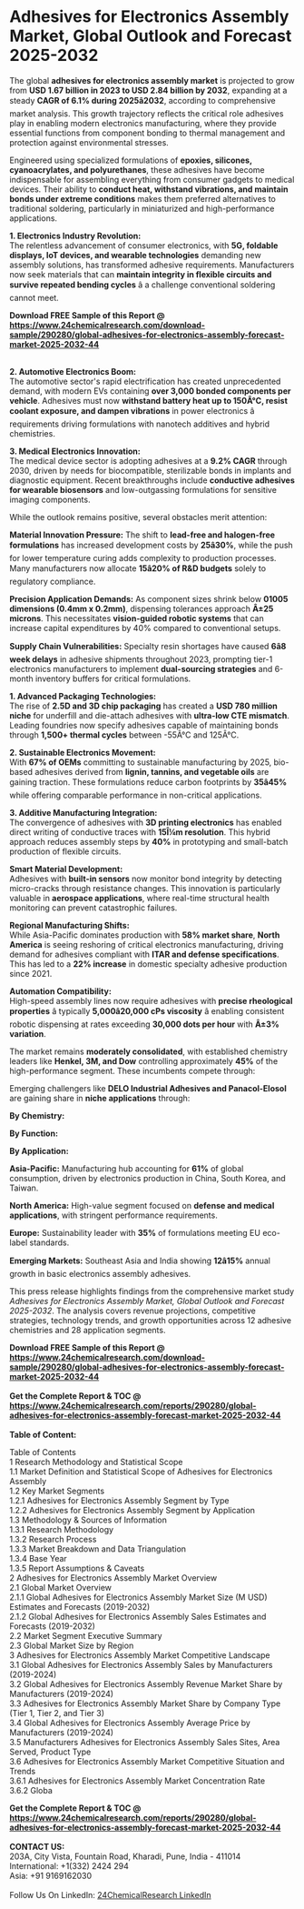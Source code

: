 <h1>Adhesives for Electronics Assembly Market, Global Outlook and Forecast 2025-2032</h1><p>The global <strong>adhesives for electronics assembly market</strong> is projected to grow from <strong>USD 1.67 billion in 2023 to USD 2.84 billion by 2032</strong>, expanding at a steady <strong>CAGR of 6.1% during 2025â2032</strong>, according to comprehensive market analysis. This growth trajectory reflects the critical role adhesives play in enabling modern electronics manufacturing, where they provide essential functions from component bonding to thermal management and protection against environmental stresses.</p><p>Engineered using specialized formulations of <strong>epoxies, silicones, cyanoacrylates, and polyurethanes</strong>, these adhesives have become indispensable for assembling everything from consumer gadgets to medical devices. Their ability to <strong>conduct heat, withstand vibrations, and maintain bonds under extreme conditions</strong> makes them preferred alternatives to traditional soldering, particularly in miniaturized and high-performance applications.</p><p><strong>1. Electronics Industry Revolution:</strong><br>
The relentless advancement of consumer electronics, with <strong>5G, foldable displays, IoT devices, and wearable technologies</strong> demanding new assembly solutions, has transformed adhesive requirements. Manufacturers now seek materials that can <strong>maintain integrity in flexible circuits and survive repeated bending cycles</strong> â a challenge conventional soldering cannot meet.</p><div><b>Download FREE Sample of this Report @ 
            <a href="https://www.24chemicalresearch.com/download-sample/290280/global-adhesives-for-electronics-assembly-forecast-market-2025-2032-44">
            https://www.24chemicalresearch.com/download-sample/290280/global-adhesives-for-electronics-assembly-forecast-market-2025-2032-44</a></b></div><br><p><strong>2. Automotive Electronics Boom:</strong><br>
The automotive sector's rapid electrification has created unprecedented demand, with modern EVs containing <strong>over 3,000 bonded components per vehicle</strong>. Adhesives must now <strong>withstand battery heat up to 150Â°C, resist coolant exposure, and dampen vibrations</strong> in power electronics â requirements driving formulations with nanotech additives and hybrid chemistries.</p><p><strong>3. Medical Electronics Innovation:</strong><br>
The medical device sector is adopting adhesives at a <strong>9.2% CAGR</strong> through 2030, driven by needs for biocompatible, sterilizable bonds in implants and diagnostic equipment. Recent breakthroughs include <strong>conductive adhesives for wearable biosensors</strong> and low-outgassing formulations for sensitive imaging components.</p><p>While the outlook remains positive, several obstacles merit attention:</p><p><strong>Material Innovation Pressure:</strong> The shift to <strong>lead-free and halogen-free formulations</strong> has increased development costs by <strong>25â30%</strong>, while the push for lower temperature curing adds complexity to production processes. Many manufacturers now allocate <strong>15â20% of R&amp;D budgets</strong> solely to regulatory compliance.</p><p><strong>Precision Application Demands:</strong> As component sizes shrink below <strong>01005 dimensions (0.4mm x 0.2mm)</strong>, dispensing tolerances approach <strong>Â±25 microns</strong>. This necessitates <strong>vision-guided robotic systems</strong> that can increase capital expenditures by 40% compared to conventional setups.</p><p><strong>Supply Chain Vulnerabilities:</strong> Specialty resin shortages have caused <strong>6â8 week delays</strong> in adhesive shipments throughout 2023, prompting tier-1 electronics manufacturers to implement <strong>dual-sourcing strategies</strong> and 6-month inventory buffers for critical formulations.</p><p><strong>1. Advanced Packaging Technologies:</strong><br>
The rise of <strong>2.5D and 3D chip packaging</strong> has created a <strong>USD 780 million niche</strong> for underfill and die-attach adhesives with <strong>ultra-low CTE mismatch</strong>. Leading foundries now specify adhesives capable of maintaining bonds through <strong>1,500+ thermal cycles</strong> between -55Â°C and 125Â°C.</p><p><strong>2. Sustainable Electronics Movement:</strong><br>
With <strong>67% of OEMs</strong> committing to sustainable manufacturing by 2025, bio-based adhesives derived from <strong>lignin, tannins, and vegetable oils</strong> are gaining traction. These formulations reduce carbon footprints by <strong>35â45%</strong> while offering comparable performance in non-critical applications.</p><p><strong>3. Additive Manufacturing Integration:</strong><br>
The convergence of adhesives with <strong>3D printing electronics</strong> has enabled direct writing of conductive traces with <strong>15Î¼m resolution</strong>. This hybrid approach reduces assembly steps by <strong>40%</strong> in prototyping and small-batch production of flexible circuits.</p><p><strong>Smart Material Development:</strong><br>
	Adhesives with <strong>built-in sensors</strong> now monitor bond integrity by detecting micro-cracks through resistance changes. This innovation is particularly valuable in <strong>aerospace applications</strong>, where real-time structural health monitoring can prevent catastrophic failures.</p><p><strong>Regional Manufacturing Shifts:</strong><br>
	While Asia-Pacific dominates production with <strong>58% market share</strong>, <strong>North America</strong> is seeing reshoring of critical electronics manufacturing, driving demand for adhesives compliant with <strong>ITAR and defense specifications</strong>. This has led to a <strong>22% increase</strong> in domestic specialty adhesive production since 2021.</p><p><strong>Automation Compatibility:</strong><br>
	High-speed assembly lines now require adhesives with <strong>precise rheological properties</strong> â typically <strong>5,000â20,000 cPs viscosity</strong> â enabling consistent robotic dispensing at rates exceeding <strong>30,000 dots per hour</strong> with <strong>Â±3% variation</strong>.</p><p>The market remains <strong>moderately consolidated</strong>, with established chemistry leaders like <strong>Henkel, 3M, and Dow</strong> controlling approximately <strong>45%</strong> of the high-performance segment. These incumbents compete through:</p><p>Emerging challengers like <strong>DELO Industrial Adhesives and Panacol-Elosol</strong> are gaining share in <strong>niche applications</strong> through:</p><p><strong>By Chemistry:</strong></p><p><strong>By Function:</strong></p><p><strong>By Application:</strong></p><p><strong>Asia-Pacific:</strong> Manufacturing hub accounting for <strong>61%</strong> of global consumption, driven by electronics production in China, South Korea, and Taiwan.</p><p><strong>North America:</strong> High-value segment focused on <strong>defense and medical applications</strong>, with stringent performance requirements.</p><p><strong>Europe:</strong> Sustainability leader with <strong>35%</strong> of formulations meeting EU eco-label standards.</p><p><strong>Emerging Markets:</strong> Southeast Asia and India showing <strong>12â15%</strong> annual growth in basic electronics assembly adhesives.</p><p>This press release highlights findings from the comprehensive market study <em>Adhesives for Electronics Assembly Market, Global Outlook and Forecast 2025-2032</em>. The analysis covers revenue projections, competitive strategies, technology trends, and growth opportunities across 12 adhesive chemistries and 28 application segments.</p><div><b>Download FREE Sample of this Report @ 
            <a href="https://www.24chemicalresearch.com/download-sample/290280/global-adhesives-for-electronics-assembly-forecast-market-2025-2032-44">
            https://www.24chemicalresearch.com/download-sample/290280/global-adhesives-for-electronics-assembly-forecast-market-2025-2032-44</a></b></div><br><div><b>Get the Complete Report & TOC @ 
            <a href="https://www.24chemicalresearch.com/reports/290280/global-adhesives-for-electronics-assembly-forecast-market-2025-2032-44">
            https://www.24chemicalresearch.com/reports/290280/global-adhesives-for-electronics-assembly-forecast-market-2025-2032-44</a></b></div><br>
            <b>Table of Content:</b><p>Table of Contents<br />
1 Research Methodology and Statistical Scope<br />
1.1 Market Definition and Statistical Scope of Adhesives for Electronics Assembly<br />
1.2 Key Market Segments<br />
1.2.1 Adhesives for Electronics Assembly Segment by Type<br />
1.2.2 Adhesives for Electronics Assembly Segment by Application<br />
1.3 Methodology & Sources of Information<br />
1.3.1 Research Methodology<br />
1.3.2 Research Process<br />
1.3.3 Market Breakdown and Data Triangulation<br />
1.3.4 Base Year<br />
1.3.5 Report Assumptions & Caveats<br />
2 Adhesives for Electronics Assembly Market Overview<br />
2.1 Global Market Overview<br />
2.1.1 Global Adhesives for Electronics Assembly Market Size (M USD) Estimates and Forecasts (2019-2032)<br />
2.1.2 Global Adhesives for Electronics Assembly Sales Estimates and Forecasts (2019-2032)<br />
2.2 Market Segment Executive Summary<br />
2.3 Global Market Size by Region<br />
3 Adhesives for Electronics Assembly Market Competitive Landscape<br />
3.1 Global Adhesives for Electronics Assembly Sales by Manufacturers (2019-2024)<br />
3.2 Global Adhesives for Electronics Assembly Revenue Market Share by Manufacturers (2019-2024)<br />
3.3 Adhesives for Electronics Assembly Market Share by Company Type (Tier 1, Tier 2, and Tier 3)<br />
3.4 Global Adhesives for Electronics Assembly Average Price by Manufacturers (2019-2024)<br />
3.5 Manufacturers Adhesives for Electronics Assembly Sales Sites, Area Served, Product Type<br />
3.6 Adhesives for Electronics Assembly Market Competitive Situation and Trends<br />
3.6.1 Adhesives for Electronics Assembly Market Concentration Rate<br />
3.6.2 Globa</p><div><b>Get the Complete Report & TOC @ 
            <a href="https://www.24chemicalresearch.com/reports/290280/global-adhesives-for-electronics-assembly-forecast-market-2025-2032-44">
            https://www.24chemicalresearch.com/reports/290280/global-adhesives-for-electronics-assembly-forecast-market-2025-2032-44</a></b></div><br><b>CONTACT US:</b><br>
            203A, City Vista, Fountain Road, Kharadi, Pune, India - 411014<br>
            International: +1(332) 2424 294<br>
            Asia: +91 9169162030 <br><br>
            Follow Us On LinkedIn: <a href="https://www.linkedin.com/company/24chemicalresearch/">24ChemicalResearch LinkedIn</a>